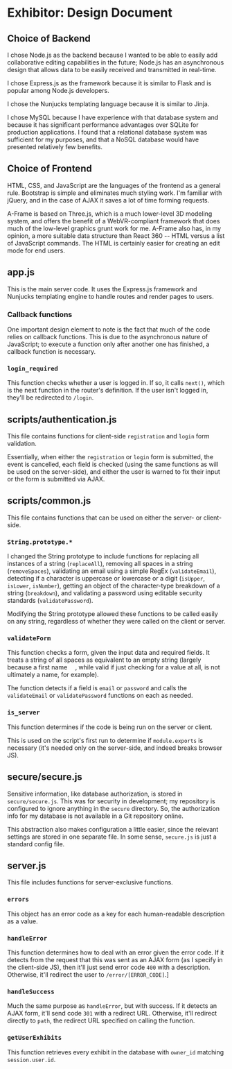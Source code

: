 # Exhibitor: Design Document

## Choice of Backend

I chose Node.js as the backend because I wanted to be able to easily add collaborative editing capabilities in the future; Node.js has an asynchronous design that allows data to be easily received and transmitted in real-time.

I chose Express.js as the framework because it is similar to Flask and is popular among Node.js developers.

I chose the Nunjucks templating language because it is similar to Jinja.

I chose MySQL because I have experience with that database system and because it has significant performance advantages over SQLite for production applications. I found that a relational database system was sufficient for my purposes, and that a NoSQL database would have presented relatively few benefits.

## Choice of Frontend

HTML, CSS, and JavaScript are the languages of the frontend as a general rule. Bootstrap is simple and eliminates much styling work. I'm familiar with jQuery, and in the case of AJAX it saves a lot of time forming requests.

A-Frame is based on Three.js, which is a much lower-level 3D modeling system, and offers the benefit of a WebVR-compliant framework that does much of the low-level graphics grunt work for me. A-Frame also has, in my opinion, a more suitable data structure than React 360 -- HTML versus a list of JavaScript commands. The HTML is certainly easier for creating an edit mode for end users.

## app.js

This is the main server code. It uses the Express.js framework and Nunjucks templating engine to handle routes and render pages to users.

### Callback functions

One important design element to note is the fact that much of the code relies on callback functions. This is due to the asynchronous nature of JavaScript; to execute a function only after another one has finished, a callback function is necessary.

### `login_required`

This function checks whether a user is logged in. If so, it calls `next()`, which is the next function in the router's definition. If the user isn't logged in, they'll be redirected to `/login`.

## scripts/authentication.js

This file contains functions for client-side `registration` and `login` form validation.

Essentially, when either the `registration` or `login` form is submitted, the event is cancelled, each field is checked (using the same functions as will be used on the server-side), and either the user is warned to fix their input or the form is submitted via AJAX.

## scripts/common.js

This file contains functions that can be used on either the server- or client-side.

### `String.prototype.*`

I changed the String prototype to include functions for replacing all instances of a string (`replaceAll`), removing all spaces in a string (`removeSpaces`), validating an email using a simple RegEx (`validateEmail`), detecting if a character is uppercase or lowercase or a digit (`isUpper`, `isLower`, `isNumber`), getting an object of the character-type breakdown of a string (`breakdown`), and validating a password using editable security standards (`validatePassword`).

Modifying the String prototype allowed these functions to be called easily on any string, regardless of whether they were called on the client or server.

### `validateForm`

This function checks a form, given the input data and required fields. It treats a string of all spaces as equivalent to an empty string (largely because a first name `  `, while valid if just checking for a value at all, is not ultimately a name, for example).

The function detects if a field is `email` or `password` and calls the `validateEmail` or `validatePassword` functions on each as needed.

### `is_server`

This function determines if the code is being run on the server or client.

This is used on the script's first run to determine if `module.exports` is necessary (it's needed only on the server-side, and indeed breaks browser JS).

## secure/secure.js

Sensitive information, like database authorization, is stored in `secure/secure.js`. This was for security in development; my repository is configured to ignore anything in the `secure` directory. So, the authorization info for my database is not available in a Git repository online.

This abstraction also makes configuration a little easier, since the relevant settings are stored in one separate file. In some sense, `secure.js` is just a standard config file.

## server.js

This file includes functions for server-exclusive functions.

### `errors`

This object has an error code as a key for each human-readable description as a value.

### `handleError`

This function determines how to deal with an error given the error code. If it detects from the request that this was sent as an AJAX form (as I specify in the client-side JS), then it'll just send error code `400` with a description. Otherwise, it'll redirect the user to `/error/[ERROR_CODE]`.]

### `handleSuccess`

Much the same purpose as `handleError`, but with success. If it detects an AJAX form, it'll send code `301` with a redirect URL. Otherwise, it'll redirect directly to `path`, the redirect URL specified on calling the function.

### `getUserExhibits`

This function retrieves every exhibit in the database with `owner_id` matching `session.user.id`.